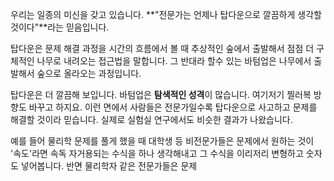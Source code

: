 우리는 일종의 미신을 갖고 있습니다. **"전문가는 언제나 탑다운으로 깔끔하게 생각할 것이다"**라는 믿음입니다.

탑다운은 문제 해결 과정을 시간의 흐름에서 볼 때 추상적인 숲에서 출발해서 점점 더 구체적인 나무로 내려오는 접근법을 말합니다. 그 반대라 할수 있는 바텀업은 나무에서 출발해서 숲으로 올라오는 과정입니다.

탑다운은 더 깔끔해 보입니다. 바텀업은 **탐색적인 성격**이 많습니다. 여기저기 찔러복 방향도 바꾸고 하지요. 이런 면에서 사람들은 전문가일수록 탑다운으로 사고하고 문제를 해결할 것이라 믿습니다. 실제로 실험실 연구에서도 비슷한 결과가 나왔습니다. 

예를 들어 물리학 문제를 풀게 했을 때 대학생 등 비전문가들은 문제에서 원하는 것이 '속도'라면 속독 자거용되는 수식을 하나 생각해내고 그 수식을 이리저리 변형하고 숫자도 넣어봅니다. 반면 물리학자 같은 전문가들은 문제